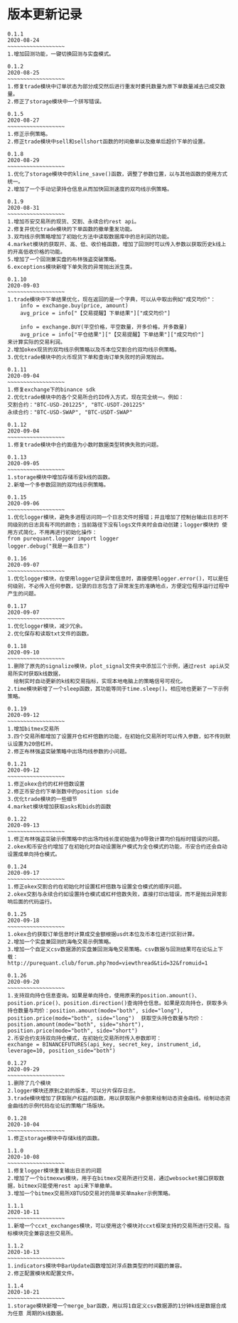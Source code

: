 # 版本更新记录

```
0.1.1
2020-08-24
~~~~~~~~~~~~~~~~~~
1.增加回测功能，一键切换回测与实盘模式。
```

```
0.1.2
2020-08-25
~~~~~~~~~~~~~~~~~~
1.修复trade模块中订单状态为部分成交然后进行重发时委托数量为原下单数量减去已成交数量。
2.修正了storage模块中一个拼写错误。
```

```
0.1.5
2020-08-27
~~~~~~~~~~~~~~~~~~
1.修正示例策略。
2.修正trade模块中sell和sellshort函数的时间撤单以及撤单后超价下单的设置。
```

```
0.1.8
2020-08-29
~~~~~~~~~~~~~~~~~~
1.优化了storage模块中的kline_save()函数，调整了参数位置，以与其他函数的使用方式统一。
2.增加了一个手动记录持仓信息从而加快回测速度的双均线示例策略。
```

```
0.1.9
2020-08-31
~~~~~~~~~~~~~~~~~~
1.增加币安交易所的现货、交割、永续合约rest api。
2.修复并优化trade模块的下单函数的撤单重发功能。
3.双均线示例策略增加了初始化方法中读取数据库中的总利润的功能。
4.market模块的获取开、高、低、收价格函数，增加了回测时可以传入参数以获取历史k线上的开高低收价格的功能。
5.增加了一个回测兼实盘的布林强盗突破策略。
6.exceptions模块新增下单失败的异常抛出派生类。
```

```
0.1.10
2020-09-03
~~~~~~~~~~~~~~~~~~
1.trade模块中下单结果优化，现在返回的是一个字典，可以从中取出例如"成交均价"：
	info = exchange.buy(price, amount)
	avg_price = info["【交易提醒】下单结果"]["成交均价"]
	
	info = exchange.BUY(平空价格，平空数量，开多价格，开多数量)
	avg_price = info["平仓结果"]["【交易提醒】下单结果"]["成交均价"]
来计算实际的交易利润。
2.增加okex现货的双均线示例策略以及币本位交割合约双均线示例策略。
3.优化trade模块中的火币现货下单和查询订单失败时的异常抛出。
```

```
0.1.11
2020-09-04
~~~~~~~~~~~~~~~~~~
1.修复exchange下的binance sdk
2.优化trade模块中的各个交易所合约ID传入方式，现在完全统一。例如：
交割合约："BTC-USD-201225", "BTC-USDT-201225"
永续合约："BTC-USD-SWAP", "BTC-USDT-SWAP"
```

```
0.1.12
2020-09-04
~~~~~~~~~~~~~~~~~~
1.修复trade模块中合约面值为小数时数据类型转换失败的问题。
```

```
0.1.13
2020-09-05
~~~~~~~~~~~~~~~~~~
1.storage模块中增加存储币安k线的函数。
2.新增一个多参数回测的双均线示例策略。
```

```
0.1.15
2020-09-06
~~~~~~~~~~~~~~~~~~
1.优化logger模块，避免多进程访问同一个日志文件时报错；并且增加了控制台输出日志时不同级别的日志具有不同的颜色；当前路径下没有logs文件夹时会自动创建；logger模块的 使用方式简化，不用再进行初始化操作：
from purequant.logger import logger
logger.debug("我是一条日志")
```

```
0.1.16
2020-09-07
~~~~~~~~~~~~~~~~~~
1.优化logger模块，在使用logger记录异常信息时，直接使用logger.error()，可以是任何级别，不必传入任何参数，记录的日志包含了异常发生的准确地点，方便定位程序运行过程中产生的问题。
```

```
0.1.17
2020-09-07
~~~~~~~~~~~~~~~~~~
1.优化logger模块，减少冗余。
2.优化保存和读取txt文件的函数。
```

```
0.1.18
2020-09-10
~~~~~~~~~~~~~~~~~~
1.删除了原先的signalize模块，plot_signal文件夹中添加三个示例，通过rest api从交易所实时获取k线数据，
  绘制实时自动更新的k线和交易指标，实现本地电脑上的策略信号可视化。
2.time模块新增了一个sleep函数，其功能等同于time.sleep()。相应地也更新了一下示例策略。
```

```
0.1.19
2020-09-12
~~~~~~~~~~~~~~~~~~
1.增加bitmex交易所
3.四个交易所都增加了设置开仓杠杆倍数的功能，在初始化交易所时可以传入参数，如不传则默认设置为20倍杠杆。
2.修正布林强盗突破策略中出场均线参数的小问题。
```

```
0.1.21
2020-09-12
~~~~~~~~~~~~~~~~~~
1.修正okex合约的杠杆倍数设置
2.修正币安合约下单张数中的position side
3.优化trade模块的一些细节
4.market模块增加获取asks和bids的函数
```

```
0.1.22
2020-09-13
~~~~~~~~~~~~~~~~~~
1.修正布林强盗突破示例策略中的出场均线长度初始值为0导致计算均价指标时错误的问题。
2.okex和币安合约增加了在初始化时自动设置账户模式为全仓模式的功能，币安合约还会自动设置成单向持仓模式。
```

```
0.1.24
2020-09-17
~~~~~~~~~~~~~~~~~~
1.修正okex交割合约在初始化时设置杠杆倍数与设置全仓模式的顺序问题。
2.okex交割与永续合约如设置持仓模式或杠杆倍数失败，直接打印出错误，而不是抛出异常影响后面的代码运行。
```

```
0.1.25
2020-09-18
~~~~~~~~~~~~~~~~~~
1.okex合约获取订单信息时计算成交金额根据usdt本位及币本位进行区别计算。
2.增加一个实盘兼回测的海龟交易示例策略。
3.增加一个自定义csv数据源的实盘兼回测海龟交易策略。csv数据与回测结果可在论坛上下载：
http://purequant.club/forum.php?mod=viewthread&tid=32&fromuid=1
```

```
0.1.26
2020-09-20
~~~~~~~~~~~~~~~~~~
1.支持双向持仓信息查询。如果是单向持仓，使用原来的position.amount()、position.price()、position.direction()查询持仓信息。如果是双向持仓，获取多头持仓数量与均价：position.amount(mode="both", side="long"), position.price(mode="both", side="long")  获取空头持仓数量与均价：position.amount(mode="both", side="short"), position.price(mode="both", side="short")
2.币安合约支持双向持仓模式，在初始化交易所时传入参数即可：
exchange = BINANCEFUTURES(api_key, secret_key, instrument_id, leverage=10, position_side="both")
```

```
0.1.27
2020-09-29
~~~~~~~~~~~~~~~~~~
1.删除了几个模块
2.logger模块还原到之前的版本，可以分片保存日志。
3.trade模块增加了获取账户权益的函数，用以获取账户余额来绘制动态资金曲线。绘制动态资金曲线的示例代码在论坛的策略广场版块。
```

```
0.1.28
2020-10-04
~~~~~~~~~~~~~~~~~~
1.修正storage模块中存储k线的函数。
```

```
1.1.0
2020-10-08
~~~~~~~~~~~~~~~~~~
1.修复logger模块重复输出日志的问题
2.增加了一个bitmexws模块，用于在bitmex交易所进行交易，通过websocket接口获取数据，bitmex只能使用rest api来下单撤单。
3.增加一个bitmex交易所XBTUSD交易对的简单买单maker示例策略。
```

```
1.1.1
2020-10-11
~~~~~~~~~~~~~~~~~~
1.新增一个ccxt_exchanges模块，可以使用这个模块对ccxt框架支持的交易所进行交易。指标模块完全兼容这些交易所。
```

```
1.1.2
2020-10-13
~~~~~~~~~~~~~~~~~~
1.indicators模块中BarUpdate函数增加对浮点数类型的时间戳的兼容。
2.修正配置模块和配置文件。
```

```
1.1.4
2020-10-21
~~~~~~~~~~~~~~~~~~
1.storage模块新增一个merge_bar函数，用以将1自定义csv数据源的1分钟k线是数据合成为任意 周期的k线数据。
```























